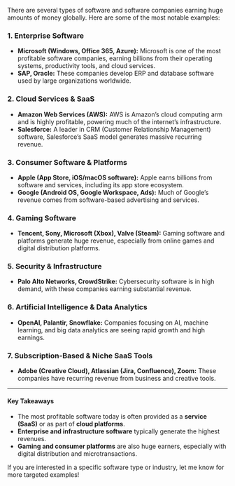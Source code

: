 There are several types of software and software companies earning huge amounts of money globally. Here are some of the most notable examples:

### 1. Enterprise Software
- **Microsoft (Windows, Office 365, Azure):** Microsoft is one of the most profitable software companies, earning billions from their operating systems, productivity tools, and cloud services.
- **SAP, Oracle:** These companies develop ERP and database software used by large organizations worldwide.

### 2. Cloud Services & SaaS
- **Amazon Web Services (AWS):** AWS is Amazon’s cloud computing arm and is highly profitable, powering much of the internet’s infrastructure.
- **Salesforce:** A leader in CRM (Customer Relationship Management) software, Salesforce’s SaaS model generates massive recurring revenue.

### 3. Consumer Software & Platforms
- **Apple (App Store, iOS/macOS software):** Apple earns billions from software and services, including its app store ecosystem.
- **Google (Android OS, Google Workspace, Ads):** Much of Google’s revenue comes from software-based advertising and services.

### 4. Gaming Software
- **Tencent, Sony, Microsoft (Xbox), Valve (Steam):** Gaming software and platforms generate huge revenue, especially from online games and digital distribution platforms.

### 5. Security & Infrastructure
- **Palo Alto Networks, CrowdStrike:** Cybersecurity software is in high demand, with these companies earning substantial revenue.

### 6. Artificial Intelligence & Data Analytics
- **OpenAI, Palantir, Snowflake:** Companies focusing on AI, machine learning, and big data analytics are seeing rapid growth and high earnings.

### 7. Subscription-Based & Niche SaaS Tools
- **Adobe (Creative Cloud), Atlassian (Jira, Confluence), Zoom:** These companies have recurring revenue from business and creative tools.

---

#### Key Takeaways
- The most profitable software today is often provided as a **service (SaaS)** or as part of **cloud platforms**.
- **Enterprise and infrastructure software** typically generate the highest revenues.
- **Gaming and consumer platforms** are also huge earners, especially with digital distribution and microtransactions.

If you are interested in a specific software type or industry, let me know for more targeted examples!

